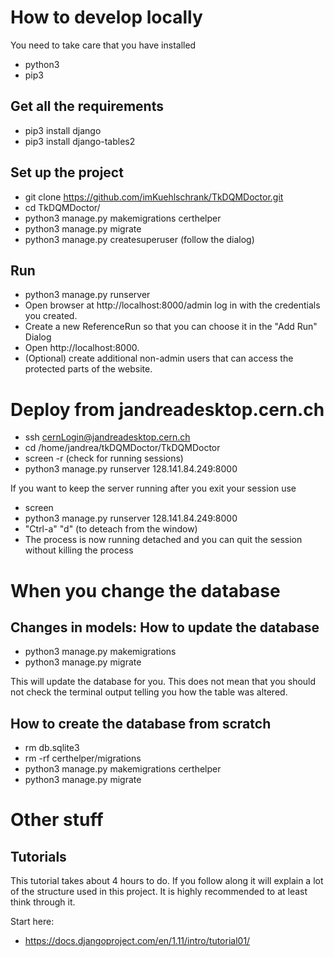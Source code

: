 # How to develop locally

You need to take care that you have installed

* python3
* pip3

## Get all the requirements 

* pip3 install django
* pip3 install django-tables2

## Set up the project
* git clone https://github.com/imKuehlschrank/TkDQMDoctor.git
* cd TkDQMDoctor/
* python3 manage.py makemigrations certhelper
* python3 manage.py migrate
* python3 manage.py createsuperuser (follow the dialog)

## Run
* python3 manage.py runserver 
* Open browser at http://localhost:8000/admin log in with the credentials you created.
* Create a new ReferenceRun so that you can choose it in the "Add Run" Dialog
* Open http://localhost:8000.
* (Optional) create additional non-admin users that can access the protected parts of the website.

# Deploy from jandreadesktop.cern.ch
* ssh cernLogin@jandreadesktop.cern.ch
* cd /home/jandrea/tkDQMDoctor/TkDQMDoctor
* screen -r    (check for running sessions)
* python3 manage.py runserver 128.141.84.249:8000

If you want to keep the server running after you exit your session use 

* screen
* python3 manage.py runserver 128.141.84.249:8000
* "Ctrl-a" "d"    (to deteach from the window)
* The process is now running detached and you can quit the session without killing the process

# When you change the database

## Changes in models: How to update the database

* python3 manage.py makemigrations
* python3 manage.py migrate

This will update the database for you.
This does not mean that you should not check the terminal output telling you how the table was altered.

## How to create the database from scratch

* rm db.sqlite3
* rm -rf certhelper/migrations
* python3 manage.py makemigrations certhelper
* python3 manage.py migrate

# Other stuff

## Tutorials
This tutorial takes about 4 hours to do. If you follow along it will explain a lot of the structure used in this project.
It is highly recommended to at least think through it.

Start here:

* https://docs.djangoproject.com/en/1.11/intro/tutorial01/